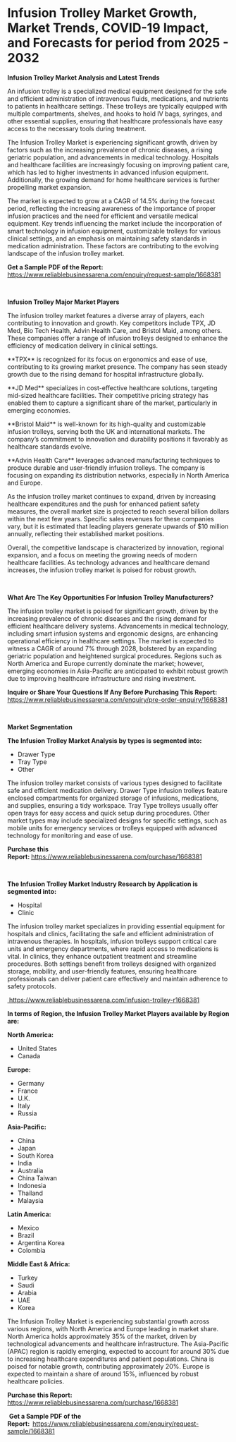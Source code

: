<p><h1>Infusion Trolley Market Growth, Market Trends, COVID-19 Impact, and Forecasts for period from 2025 - 2032</h1></p><p><strong>Infusion Trolley Market Analysis and Latest Trends</strong></p>
<p><p>An infusion trolley is a specialized medical equipment designed for the safe and efficient administration of intravenous fluids, medications, and nutrients to patients in healthcare settings. These trolleys are typically equipped with multiple compartments, shelves, and hooks to hold IV bags, syringes, and other essential supplies, ensuring that healthcare professionals have easy access to the necessary tools during treatment.</p><p>The Infusion Trolley Market is experiencing significant growth, driven by factors such as the increasing prevalence of chronic diseases, a rising geriatric population, and advancements in medical technology. Hospitals and healthcare facilities are increasingly focusing on improving patient care, which has led to higher investments in advanced infusion equipment. Additionally, the growing demand for home healthcare services is further propelling market expansion.</p><p>The market is expected to grow at a CAGR of 14.5% during the forecast period, reflecting the increasing awareness of the importance of proper infusion practices and the need for efficient and versatile medical equipment. Key trends influencing the market include the incorporation of smart technology in infusion equipment, customizable trolleys for various clinical settings, and an emphasis on maintaining safety standards in medication administration. These factors are contributing to the evolving landscape of the infusion trolley market.</p></p>
<p><strong>Get a Sample PDF of the Report:&nbsp;</strong> <a href="https://www.reliablebusinessarena.com/enquiry/request-sample/1668381?utm_campaign=3261&utm_medium=2&utm_source=Github&utm_content=ia&utm_term=13042025&utm_id=infusion-trolley">https://www.reliablebusinessarena.com/enquiry/request-sample/1668381</a></p>
<p>&nbsp;</p>
<p><strong>Infusion Trolley Major Market Players</strong></p>
<p><p>The infusion trolley market features a diverse array of players, each contributing to innovation and growth. Key competitors include TPX, JD Med, Bio Tech Health, Advin Health Care, and Bristol Maid, among others. These companies offer a range of infusion trolleys designed to enhance the efficiency of medication delivery in clinical settings.</p><p>**TPX** is recognized for its focus on ergonomics and ease of use, contributing to its growing market presence. The company has seen steady growth due to the rising demand for hospital infrastructure globally.</p><p>**JD Med** specializes in cost-effective healthcare solutions, targeting mid-sized healthcare facilities. Their competitive pricing strategy has enabled them to capture a significant share of the market, particularly in emerging economies.</p><p>**Bristol Maid** is well-known for its high-quality and customizable infusion trolleys, serving both the UK and international markets. The company’s commitment to innovation and durability positions it favorably as healthcare standards evolve.</p><p>**Advin Health Care** leverages advanced manufacturing techniques to produce durable and user-friendly infusion trolleys. The company is focusing on expanding its distribution networks, especially in North America and Europe.</p><p>As the infusion trolley market continues to expand, driven by increasing healthcare expenditures and the push for enhanced patient safety measures, the overall market size is projected to reach several billion dollars within the next few years. Specific sales revenues for these companies vary, but it is estimated that leading players generate upwards of $10 million annually, reflecting their established market positions.</p><p>Overall, the competitive landscape is characterized by innovation, regional expansion, and a focus on meeting the growing needs of modern healthcare facilities. As technology advances and healthcare demand increases, the infusion trolley market is poised for robust growth.</p></p>
<p>&nbsp;</p>
<p><strong>What Are The Key Opportunities For Infusion Trolley Manufacturers?</strong></p>
<p><p>The infusion trolley market is poised for significant growth, driven by the increasing prevalence of chronic diseases and the rising demand for efficient healthcare delivery systems. Advancements in medical technology, including smart infusion systems and ergonomic designs, are enhancing operational efficiency in healthcare settings. The market is expected to witness a CAGR of around 7% through 2028, bolstered by an expanding geriatric population and heightened surgical procedures. Regions such as North America and Europe currently dominate the market; however, emerging economies in Asia-Pacific are anticipated to exhibit robust growth due to improving healthcare infrastructure and rising investment.</p></p>
<p><strong>Inquire or Share Your Questions If Any Before Purchasing This Report:</strong> <a href="https://www.reliablebusinessarena.com/enquiry/pre-order-enquiry/1668381?utm_campaign=3261&utm_medium=2&utm_source=Github&utm_content=ia&utm_term=13042025&utm_id=infusion-trolley">https://www.reliablebusinessarena.com/enquiry/pre-order-enquiry/1668381</a></p>
<p>&nbsp;</p>
<p><strong>Market Segmentation</strong></p>
<p><strong>The Infusion Trolley Market Analysis by types is segmented into:</strong></p>
<p><ul><li>Drawer Type</li><li>Tray Type</li><li>Other</li></ul></p>
<p><p>The infusion trolley market consists of various types designed to facilitate safe and efficient medication delivery. Drawer Type infusion trolleys feature enclosed compartments for organized storage of infusions, medications, and supplies, ensuring a tidy workspace. Tray Type trolleys usually offer open trays for easy access and quick setup during procedures. Other market types may include specialized designs for specific settings, such as mobile units for emergency services or trolleys equipped with advanced technology for monitoring and ease of use.</p></p>
<p><strong>Purchase this Report:&nbsp;</strong><a href="https://www.reliablebusinessarena.com/purchase/1668381?utm_campaign=3261&utm_medium=2&utm_source=Github&utm_content=ia&utm_term=13042025&utm_id=infusion-trolley">https://www.reliablebusinessarena.com/purchase/1668381</a></p>
<p>&nbsp;</p>
<p><strong>The Infusion Trolley Market Industry Research by Application is segmented into:</strong></p>
<p><ul><li>Hospital</li><li>Clinic</li></ul></p>
<p><p>The infusion trolley market specializes in providing essential equipment for hospitals and clinics, facilitating the safe and efficient administration of intravenous therapies. In hospitals, infusion trolleys support critical care units and emergency departments, where rapid access to medications is vital. In clinics, they enhance outpatient treatment and streamline procedures. Both settings benefit from trolleys designed with organized storage, mobility, and user-friendly features, ensuring healthcare professionals can deliver patient care effectively and maintain adherence to safety protocols.</p></p>
<p><a href="https://www.reliablebusinessarena.com/infusion-trolley-r1668381?utm_campaign=3261&utm_medium=2&utm_source=Github&utm_content=ia&utm_term=13042025&utm_id=infusion-trolley">&nbsp;https://www.reliablebusinessarena.com/infusion-trolley-r1668381</a></p>
<p><strong>In terms of Region, the Infusion Trolley Market Players available by Region are:</strong></p>
<p>
    <p> <strong> North America: </strong>
        <ul>
            <li>United States</li>
            <li>Canada</li>
        </ul>
        </p> 
    <p> <strong> Europe: </strong>
        <ul>
            <li>Germany</li>
            <li>France</li>
            <li>U.K.</li>
            <li>Italy</li>
            <li>Russia</li>
        </ul>
        </p> 
    <p> <strong> Asia-Pacific: </strong>
        <ul>
            <li>China</li>
            <li>Japan</li>
            <li>South Korea</li>
            <li>India</li>
            <li>Australia</li>
            <li>China Taiwan</li>
            <li>Indonesia</li>
            <li>Thailand</li>
            <li>Malaysia</li>
        </ul>
        </p> 
    <p> <strong> Latin America: </strong>
        <ul>
            <li>Mexico</li>
            <li>Brazil</li>
            <li>Argentina Korea</li>
            <li>Colombia</li>
        </ul>
        </p> 
    <p> <strong> Middle East & Africa: </strong>
        <ul>
            <li>Turkey</li>
            <li>Saudi</li>
            <li>Arabia</li>
            <li>UAE</li>
            <li>Korea</li>
        </ul>
    </p>
    </p>
<p><p>The Infusion Trolley Market is experiencing substantial growth across various regions, with North America and Europe leading in market share. North America holds approximately 35% of the market, driven by technological advancements and healthcare infrastructure. The Asia-Pacific (APAC) region is rapidly emerging, expected to account for around 30% due to increasing healthcare expenditures and patient populations. China is poised for notable growth, contributing approximately 20%. Europe is expected to maintain a share of around 15%, influenced by robust healthcare policies.</p></p>
<p><strong>Purchase this Report: </strong><a href="https://www.reliablebusinessarena.com/purchase/1668381?utm_campaign=3261&utm_medium=2&utm_source=Github&utm_content=ia&utm_term=13042025&utm_id=infusion-trolley">https://www.reliablebusinessarena.com/purchase/1668381</a></p>
<p>&nbsp;<strong>Get a Sample PDF of the Report:&nbsp;&nbsp;</strong><a href="https://www.reliablebusinessarena.com/enquiry/request-sample/1668381?utm_campaign=3261&utm_medium=2&utm_source=Github&utm_content=ia&utm_term=13042025&utm_id=infusion-trolley">https://www.reliablebusinessarena.com/enquiry/request-sample/1668381</a></p>
<p><strong></strong></p>
<p><p></p><p></p><p></p></p>